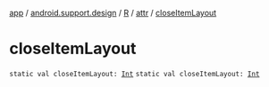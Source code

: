 [app](../../../index.md) / [android.support.design](../../index.md) / [R](../index.md) / [attr](index.md) / [closeItemLayout](./close-item-layout.md)

# closeItemLayout

`static val closeItemLayout: `[`Int`](https://kotlinlang.org/api/latest/jvm/stdlib/kotlin/-int/index.html)
`static val closeItemLayout: `[`Int`](https://kotlinlang.org/api/latest/jvm/stdlib/kotlin/-int/index.html)